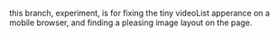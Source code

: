this branch, experiment, is for 
fixing the tiny videoList apperance on a mobile browser, 
and finding a pleasing image layout on the page.
